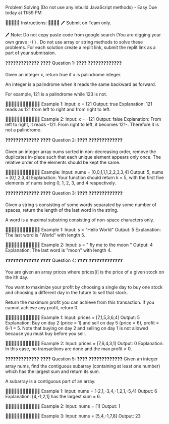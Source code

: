 Problem Solving (Do not use any inbuild JavaScript methods) - Easy
Due today at 11:59 PM

📝📝📝📝📝 Instructions: 📝📝📝📝
🖊️ Submit on Team only.

🖊️ Note: Do not copy paste code from google search (You are digging your own grave :-) ) . Do not use array or string methods to solve these problems. For each solution create a replit link, submit the replit link as a part of your submission.

❓❓❓❓❓❓❓❓❓❓❓❓❓
❓❓❓❓ Question 1: ❓❓❓❓
❓❓❓❓❓❓❓❓❓❓❓❓❓

Given an integer x, return true if x is palindrome integer.

An integer is a palindrome when it reads the same backward as forward.

For example, 121 is a palindrome while 123 is not.

👨🏽‍💻👨🏽‍💻👨🏽‍💻👨🏽‍💻 Example 1:
Input: x = 121 Output: true Explanation: 121 reads as 121 from left to right and from right to left.

👨🏽‍💻👨🏽‍💻👨🏽‍💻👨🏽‍💻 Example 2:
Input: x = -121 Output: false Explanation: From left to right, it reads -121. From right to left, it becomes 121-. Therefore it is not a palindrome.

❓❓❓❓❓❓❓❓❓❓❓❓❓
❓❓❓❓ Question 2: ❓❓❓❓
❓❓❓❓❓❓❓❓❓❓❓❓❓

Given an integer array nums sorted in non-decreasing order, remove the duplicates in-place such that each unique element appears only once. The relative order of the elements should be kept the same.

👨🏽‍💻👨🏽‍💻👨🏽‍💻👨🏽‍💻 Example:
Input: nums = [0,0,1,1,1,2,2,3,3,4] Output: 5, nums = [0,1,2,3,4] Explanation: Your function should return k = 5, with the first five elements of nums being 0, 1, 2, 3, and 4 respectively.

❓❓❓❓❓❓❓❓❓❓❓❓❓
❓❓❓❓ Question 3: ❓❓❓❓
❓❓❓❓❓❓❓❓❓❓❓❓❓

Given a string s consisting of some words separated by some number of spaces, return the length of the last word in the string.

A word is a maximal substring consisting of non-space characters only.

👨🏽‍💻👨🏽‍💻👨🏽‍💻👨🏽‍💻 Example 1:
Input: s = "Hello World" Output: 5 Explanation: The last word is "World" with length 5.

👨🏽‍💻👨🏽‍💻👨🏽‍💻👨🏽‍💻 Example 2:
Input: s = " fly me to the moon " Output: 4 Explanation: The last word is "moon" with length 4.

❓❓❓❓❓❓❓❓❓❓❓❓❓
❓❓❓❓ Question 4: ❓❓❓❓
❓❓❓❓❓❓❓❓❓❓❓❓❓

You are given an array prices where prices[i] is the price of a given stock on the ith day.

You want to maximize your profit by choosing a single day to buy one stock and choosing a different day in the future to sell that stock.

Return the maximum profit you can achieve from this transaction. If you cannot achieve any profit, return 0.

👨🏽‍💻👨🏽‍💻👨🏽‍💻👨🏽‍💻 Example 1:
Input: prices = [7,1,5,3,6,4] Output: 5 Explanation: Buy on day 2 (price = 1) and sell on day 5 (price = 6), profit = 6-1 = 5. Note that buying on day 2 and selling on day 1 is not allowed because you must buy before you sell.

👨🏽‍💻👨🏽‍💻👨🏽‍💻👨🏽‍💻 Example 2:
Input: prices = [7,6,4,3,1] Output: 0 Explanation: In this case, no transactions are done and the max profit = 0.

❓❓❓❓❓❓❓❓❓❓❓❓❓
❓❓❓❓ Question 5: ❓❓❓❓
❓❓❓❓❓❓❓❓❓❓❓❓❓
Given an integer array nums, find the contiguous subarray (containing at least one number) which has the largest sum and return its sum.

A subarray is a contiguous part of an array.

👨🏽‍💻👨🏽‍💻👨🏽‍💻👨🏽‍💻 Example 1:
Input: nums = [-2,1,-3,4,-1,2,1,-5,4] Output: 6 Explanation: [4,-1,2,1] has the largest sum = 6.

👨🏽‍💻👨🏽‍💻👨🏽‍💻👨🏽‍💻 Example 2:
Input: nums = [1] Output: 1

👨🏽‍💻👨🏽‍💻👨🏽‍💻👨🏽‍💻 Example 3:
Input: nums = [5,4,-1,7,8] Output: 23
